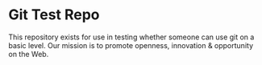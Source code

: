 # Git Test Repo

This repository exists for use in testing whether someone can use git on a
basic level.
Our mission is to promote openness, innovation & opportunity on the Web.
